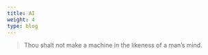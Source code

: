 ```yaml
---
title: AI
weight: 4
type: blog
---
```


> Thou shalt not make a machine in the likeness of a man’s mind.
